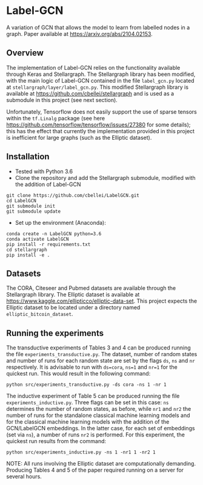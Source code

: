 # Label-GCN
A variation of GCN that allows the model to learn from labelled nodes in a graph.
Paper available at https://arxiv.org/abs/2104.02153.

## Overview

The implementation of Label-GCN relies on the functionality available through Keras and Stellargraph. The Stellargraph library has been
modified, with the main logic of Label-GCN contained in the file `label_gcn.py` located at `stellargraph/layer/label_gcn.py`. 
This modified Stellargraph library is available at https://github.com/cbellei/stellargraph and 
is used as a submodule in this project (see next section).

Unfortunately, Tensorflow does not easily support the use of sparse tensors within the `tf.Linalg` package (see here https://github.com/tensorflow/tensorflow/issues/27380 for some details); this
has the effect that currently the implementation provided in this project is inefficient for large graphs (such as the Elliptic dataset). 

## Installation
* Tested with Python 3.6
* Clone the repository and add the Stellargraph submodule, modified with the addition of Label-GCN
```
git clone https://github.com/cbellei/LabelGCN.git
cd LabelGCN
git submodule init
git submodule update
```
* Set up the environment (Anaconda): 
```
conda create -n LabelGCN python=3.6
conda activate LabelGCN
pip install -r requirements.txt
cd stellargraph
pip install -e .
``` 

## Datasets

The CORA, Citeseer and Pubmed datasets are available through the Stellargraph library. The Elliptic dataset is 
available at https://www.kaggle.com/ellipticco/elliptic-data-set. This project expects the Elliptic dataset to be located under a directory named `elliptic_bitcoin_dataset`.

## Running the experiments

The transductive experiments of Tables 3 and 4 can be produced running the file `experiments_transductive.py`. The dataset, number of random states
and number of runs for each random state are set by the flags `ds`, `ns` and `nr` respectively.
It is advisable to run with `ds=cora`, `ns=1` and `nr=1` for the quickest run. This would result in the following command:
```
python src/experiments_transductive.py -ds cora -ns 1 -nr 1
```
The inductive experiment of Table 5 can be produced running the file `experiments_inductive.py`. Three flags can be set in this case: `ns` determines the number of random states, as before, while `nr1` and `nr2` the number of runs for the standalone classical machine 
learning models and for the classical machine learning models with the addition of the GCN/LabelGCN embeddings. In the latter case,
for each set of embeddings (set via `ns`), a number of runs `nr2` is performed. For this experiment, the quickest run results from the command:
```
python src/experiments_inductive.py -ns 1 -nr1 1 -nr2 1
```

NOTE: All runs involving the Elliptic dataset are computationally demanding. Producing Tables 4 and 5 of the paper 
required running on a server for several hours.
